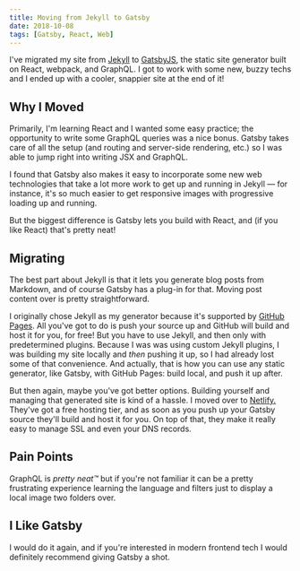 ```yaml
---
title: Moving from Jekyll to Gatsby
date: 2018-10-08
tags: [Gatsby, React, Web]
---
```


I've migrated my site from [Jekyll](https://jekyllrb.com/) to [GatsbyJS](https://www.gatsbyjs.org/), the static site generator built on React, webpack, and GraphQL. I got to work with some new, buzzy techs and I ended up with a cooler, snappier site at the end of it!

## Why I Moved

Primarily, I'm learning React and I wanted some easy practice; the opportunity to write some GraphQL queries was a nice bonus. Gatsby takes care of all the setup (and routing and server-side rendering, etc.) so I was able to jump right into writing JSX and GraphQL.

I found that Gatsby also makes it easy to incorporate some new web technologies that take a lot more work to get up and running in Jekyll — for instance, it's so much easier to get responsive images with progressive loading up and running.

But the biggest difference is Gatsby lets you build with React, and (if you like React) that's pretty neat!

## Migrating

The best part about Jekyll is that it lets you generate blog posts from Markdown, and of course Gatsby has a plug-in for that. Moving post content over is pretty straightforward.

I originally chose Jekyll as my generator because it's supported by [GitHub Pages](https://pages.github.com/). All you've got to do is push your source up and GitHub will build and host it for you, for free! But you have to use Jekyll, and then only with predetermined plugins. Because I was was using custom Jekyll plugins, I was building my site locally and _then_ pushing it up, so I had already lost some of that convenience. And actually, that is how you can use any static generator, like Gatsby, with GitHub Pages: build local, and push it up after.

But then again, maybe you've got better options. Building yourself and managing that generated site is kind of a hassle. I moved over to [Netlify.](https://www.netlify.com/) They've got a free hosting tier, and as soon as you push up your Gatsby source they'll build and host it for you. On top of that, they make it really easy to manage SSL and even your DNS records.

## Pain Points

GraphQL is _pretty neat™_ but if you're not familiar it can be a pretty frustrating experience learning the language and filters just to display a local image two folders over.

## I Like Gatsby

I would do it again, and if you're interested in modern frontend tech I would definitely recommend giving Gatsby a shot.
